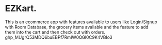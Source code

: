 # EZKart.
This is an ecommerce app with features available to users like Login/Signup with Room Database, the grocery items available and the feature to add them into the cart and then check out with orders.
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
